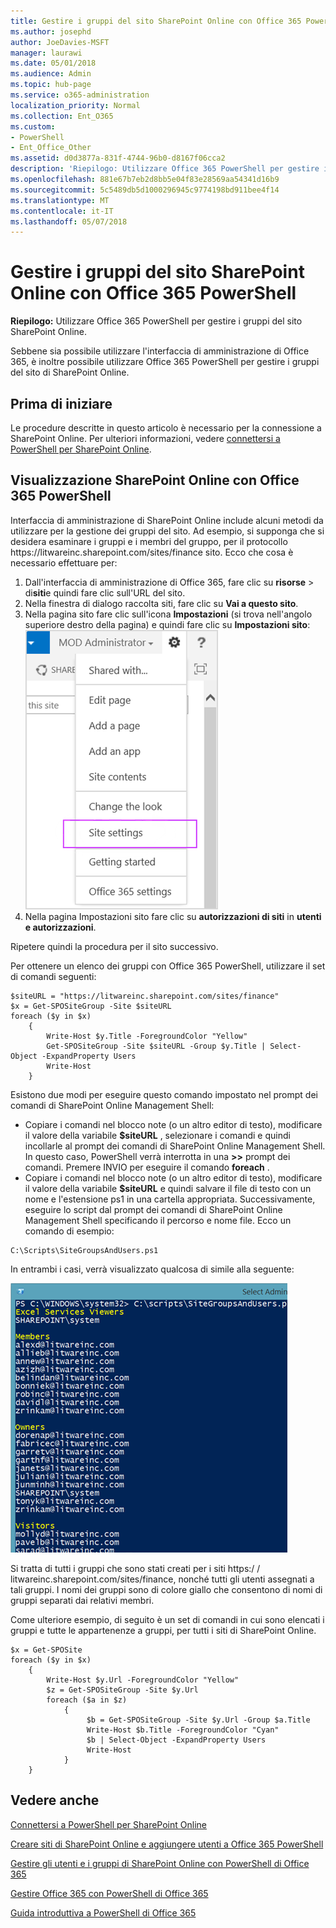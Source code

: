 ```yaml
---
title: Gestire i gruppi del sito SharePoint Online con Office 365 PowerShell
ms.author: josephd
author: JoeDavies-MSFT
manager: laurawi
ms.date: 05/01/2018
ms.audience: Admin
ms.topic: hub-page
ms.service: o365-administration
localization_priority: Normal
ms.collection: Ent_O365
ms.custom:
- PowerShell
- Ent_Office_Other
ms.assetid: d0d3877a-831f-4744-96b0-d8167f06cca2
description: 'Riepilogo: Utilizzare Office 365 PowerShell per gestire i gruppi del sito SharePoint Online.'
ms.openlocfilehash: 881e67b7eb2d8bb5e04f83e28569aa54341d16b9
ms.sourcegitcommit: 5c5489db5d1000296945c9774198bd911bee4f14
ms.translationtype: MT
ms.contentlocale: it-IT
ms.lasthandoff: 05/07/2018
---
```

# <a name="manage-sharepoint-online-site-groups-with-office-365-powershell"></a>Gestire i gruppi del sito SharePoint Online con Office 365 PowerShell

 **Riepilogo:** Utilizzare Office 365 PowerShell per gestire i gruppi del sito SharePoint Online.
  
Sebbene sia possibile utilizzare l'interfaccia di amministrazione di Office 365, è inoltre possibile utilizzare Office 365 PowerShell per gestire i gruppi del sito di SharePoint Online.

## <a name="before-you-begin"></a>Prima di iniziare

Le procedure descritte in questo articolo è necessario per la connessione a SharePoint Online. Per ulteriori informazioni, vedere [connettersi a PowerShell per SharePoint Online](https://docs.microsoft.com/en-us/powershell/sharepoint/sharepoint-online/connect-sharepoint-online?view=sharepoint-ps).

## <a name="view-sharepoint-online-with-office-365-powershell"></a>Visualizzazione SharePoint Online con Office 365 PowerShell

Interfaccia di amministrazione di SharePoint Online include alcuni metodi da utilizzare per la gestione dei gruppi del sito. Ad esempio, si supponga che si desidera esaminare i gruppi e i membri del gruppo, per il protocollo https\://litwareinc.sharepoint.com/sites/finance sito. Ecco che cosa è necessario effettuare per:

1. Dall'interfaccia di amministrazione di Office 365, fare clic su **risorse** > di**siti**e quindi fare clic sull'URL del sito.
2. Nella finestra di dialogo raccolta siti, fare clic su **Vai a questo sito**.
3. Nella pagina sito fare clic sull'icona **Impostazioni** (si trova nell'angolo superiore destro della pagina) e quindi fare clic su **Impostazioni sito**:</br>
![Impostazioni del sito di SharePoint Online](images/spo-site-settings.png)</br>
4. Nella pagina Impostazioni sito fare clic su **autorizzazioni di siti** in **utenti e autorizzazioni**.

Ripetere quindi la procedura per il sito successivo.

Per ottenere un elenco dei gruppi con Office 365 PowerShell, utilizzare il set di comandi seguenti:

```
$siteURL = "https://litwareinc.sharepoint.com/sites/finance"
$x = Get-SPOSiteGroup -Site $siteURL
foreach ($y in $x)
    {
        Write-Host $y.Title -ForegroundColor "Yellow"
        Get-SPOSiteGroup -Site $siteURL -Group $y.Title | Select-Object -ExpandProperty Users
        Write-Host
    }
```

Esistono due modi per eseguire questo comando impostato nel prompt dei comandi di SharePoint Online Management Shell:

- Copiare i comandi nel blocco note (o un altro editor di testo), modificare il valore della variabile **$siteURL** , selezionare i comandi e quindi incollarle al prompt dei comandi di SharePoint Online Management Shell. In questo caso, PowerShell verrà interrotta in una **>>** prompt dei comandi. Premere INVIO per eseguire il comando **foreach** .</br>
- Copiare i comandi nel blocco note (o un altro editor di testo), modificare il valore della variabile **$siteURL** e quindi salvare il file di testo con un nome e l'estensione ps1 in una cartella appropriata. Successivamente, eseguire lo script dal prompt dei comandi di SharePoint Online Management Shell specificando il percorso e nome file. Ecco un comando di esempio:

```
C:\Scripts\SiteGroupsAndUsers.ps1
```

In entrambi i casi, verrà visualizzato qualcosa di simile alla seguente:

![Gruppi di siti di SharePoint Online](images/SPO-site-groups.png)

Si tratta di tutti i gruppi che sono stati creati per i siti https\:/ / litwareinc.sharepoint.com/sites/finance, nonché tutti gli utenti assegnati a tali gruppi. I nomi dei gruppi sono di colore giallo che consentono di nomi di gruppi separati dai relativi membri.

Come ulteriore esempio, di seguito è un set di comandi in cui sono elencati i gruppi e tutte le appartenenze a gruppi, per tutti i siti di SharePoint Online.

```
$x = Get-SPOSite
foreach ($y in $x)
    {
        Write-Host $y.Url -ForegroundColor "Yellow"
        $z = Get-SPOSiteGroup -Site $y.Url
        foreach ($a in $z)
            {
                 $b = Get-SPOSiteGroup -Site $y.Url -Group $a.Title 
                 Write-Host $b.Title -ForegroundColor "Cyan"
                 $b | Select-Object -ExpandProperty Users
                 Write-Host
            }
    }
```
    
## <a name="see-also"></a>Vedere anche

[Connettersi a PowerShell per SharePoint Online](https://docs.microsoft.com/en-us/powershell/sharepoint/sharepoint-online/connect-sharepoint-online?view=sharepoint-ps)

[Creare siti di SharePoint Online e aggiungere utenti a Office 365 PowerShell](create-sharepoint-sites-and-add-users-with-powershell.md)

[Gestire gli utenti e i gruppi di SharePoint Online con PowerShell di Office 365](manage-sharepoint-users-and-groups-with-powershell.md)

[Gestire Office 365 con PowerShell di Office 365](manage-office-365-with-office-365-powershell.md)
  
[Guida introduttiva a PowerShell di Office 365](getting-started-with-office-365-powershell.md)

